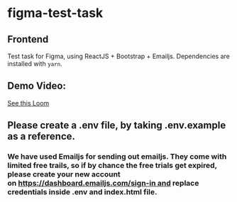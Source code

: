 # figma-test-task

## Frontend

Test task for Figma, using ReactJS + Bootstrap + Emailjs. Dependencies are installed with `yarn`.


## Demo Video:
[See this Loom](https://www.loom.com/share/bba2e3ed60c74841bf0137bae538da6e)

## Please create a .env file, by taking .env.example as a reference.


### We have used Emailjs for sending out emailjs. They come with limited free trails, so if by chance the free trials get expired, please create your new account on https://dashboard.emailjs.com/sign-in and replace credentials inside .env and index.html file.